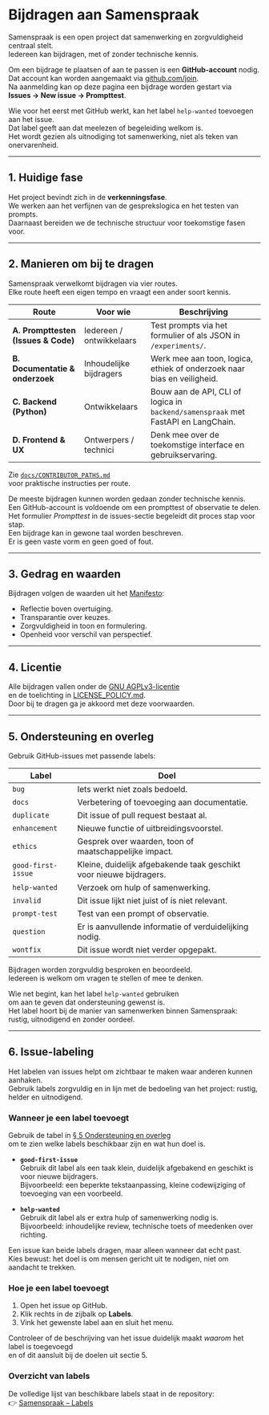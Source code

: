 # Bijdragen aan Samenspraak

Samenspraak is een open project dat samenwerking en zorgvuldigheid centraal stelt.  
Iedereen kan bijdragen, met of zonder technische kennis.

Om een bijdrage te plaatsen of aan te passen is een **GitHub-account** nodig.  
Dat account kan worden aangemaakt via [github.com/join](https://github.com/join).  
Na aanmelding kan op deze pagina een bijdrage worden gestart via  
**Issues → New issue → Prompttest**.  

Wie voor het eerst met GitHub werkt, kan het label `help-wanted` toevoegen aan het issue.  
Dat label geeft aan dat meelezen of begeleiding welkom is.  
Het wordt gezien als uitnodiging tot samenwerking, niet als teken van onervarenheid.

---

## 1. Huidige fase

Het project bevindt zich in de **verkenningsfase**.  
We werken aan het verfijnen van de gesprekslogica en het testen van prompts.  
Daarnaast bereiden we de technische structuur voor toekomstige fasen voor.

---

## 2. Manieren om bij te dragen

Samenspraak verwelkomt bijdragen via vier routes.  
Elke route heeft een eigen tempo en vraagt een ander soort kennis.

| Route | Voor wie | Beschrijving |
|--------|-----------|--------------|
| **A. Prompttesten (Issues & Code)** | Iedereen / ontwikkelaars | Test prompts via het formulier of als JSON in `/experiments/`. |
| **B. Documentatie & onderzoek** | Inhoudelijke bijdragers | Werk mee aan toon, logica, ethiek of onderzoek naar bias en veiligheid. |
| **C. Backend (Python)** | Ontwikkelaars | Bouw aan de API, CLI of logica in `backend/samenspraak` met FastAPI en LangChain. |
| **D. Frontend & UX** | Ontwerpers / technici | Denk mee over de toekomstige interface en gebruikservaring. |

Zie [`docs/CONTRIBUTOR_PATHS.md`](docs/CONTRIBUTOR_PATHS.md)  
voor praktische instructies per route.

De meeste bijdragen kunnen worden gedaan zonder technische kennis.  
Een GitHub-account is voldoende om een prompttest of observatie te delen.  
Het formulier *Prompttest* in de issues-sectie begeleidt dit proces stap voor stap.  
Een bijdrage kan in gewone taal worden beschreven.  
Er is geen vaste vorm en geen goed of fout.  

---

## 3. Gedrag en waarden

Bijdragen volgen de waarden uit het [Manifesto](MANIFESTO.md):

- Reflectie boven overtuiging.  
- Transparantie over keuzes.  
- Zorgvuldigheid in toon en formulering.  
- Openheid voor verschil van perspectief.

---

## 4. Licentie

Alle bijdragen vallen onder de [GNU AGPLv3-licentie](LICENSE)  
en de toelichting in [LICENSE_POLICY.md](LICENSE_POLICY.md).  
Door bij te dragen ga je akkoord met deze voorwaarden.

---

## 5. Ondersteuning en overleg

Gebruik GitHub-issues met passende labels:

| Label | Doel |
|------|------|
| `bug` | Iets werkt niet zoals bedoeld. |
| `docs` | Verbetering of toevoeging aan documentatie. |
| `duplicate` | Dit issue of pull request bestaat al. |
| `enhancement` | Nieuwe functie of uitbreidingsvoorstel. |
| `ethics` | Gesprek over waarden, toon of maatschappelijke impact. |
| `good-first-issue` | Kleine, duidelijk afgebakende taak geschikt voor nieuwe bijdragers. |
| `help-wanted` | Verzoek om hulp of samenwerking. |
| `invalid` | Dit issue lijkt niet juist of is niet relevant. |
| `prompt-test` | Test van een prompt of observatie. |
| `question` | Er is aanvullende informatie of verduidelijking nodig. |
| `wontfix` | Dit issue wordt niet verder opgepakt. |

Bijdragen worden zorgvuldig besproken en beoordeeld.  
Iedereen is welkom om vragen te stellen of mee te denken.

Wie net begint, kan het label `help-wanted` gebruiken  
om aan te geven dat ondersteuning gewenst is.  
Het label hoort bij de manier van samenwerken binnen Samenspraak:  
rustig, uitnodigend en zonder oordeel.

---

## 6. Issue-labeling

Het labelen van issues helpt om zichtbaar te maken waar anderen kunnen aanhaken.  
Gebruik labels zorgvuldig en in lijn met de bedoeling van het project: rustig, helder en uitnodigend.

### Wanneer je een label toevoegt

Gebruik de tabel in [§ 5 Ondersteuning en overleg](#5-ondersteuning-en-overleg)  
om te zien welke labels beschikbaar zijn en wat hun doel is.

- **`good-first-issue`**  
  Gebruik dit label als een taak klein, duidelijk afgebakend en geschikt is voor nieuwe bijdragers.  
  Bijvoorbeeld: een beperkte tekstaanpassing, kleine codewijziging of toevoeging van een voorbeeld.

- **`help-wanted`**  
  Gebruik dit label als er extra hulp of samenwerking nodig is.  
  Bijvoorbeeld: inhoudelijke review, technische toets of meedenken over richting.

Een issue kan beide labels dragen, maar alleen wanneer dat echt past.  
Kies bewust: het doel is om mensen gericht uit te nodigen, niet om aandacht te trekken.

### Hoe je een label toevoegt

1. Open het issue op GitHub.  
2. Klik rechts in de zijbalk op **Labels**.  
3. Vink het gewenste label aan en sluit het menu.  

Controleer of de beschrijving van het issue duidelijk maakt *waarom* het label is toegevoegd  
en of dit aansluit bij de doelen uit sectie 5.

### Overzicht van labels

De volledige lijst van beschikbare labels staat in de repository:  
👉 [Samenspraak – Labels](https://github.com/Samenspraak/samenspraak/labels)

